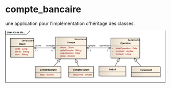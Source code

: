 # compte_bancaire
une application pour l'implémentation d'héritage des classes.

![alt text](./classes.png)
